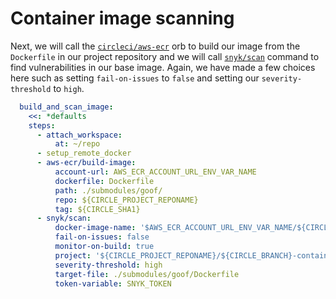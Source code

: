 # Container image scanning

Next, we will call the [`circleci/aws-ecr`](https://circleci.com/orbs/registry/orb/circleci/aws-ecr) orb to build our image from the `Dockerfile` in our project repository and we will call [`snyk/scan`](https://circleci.com/orbs/registry/orb/snyk/snyk#commands-scan) command to find vulnerabilities in our base image. Again, we have made a few choices here such as setting `fail-on-issues` to `false` and setting our `severity-threshold` to `high`.

```yaml
  build_and_scan_image:
    <<: *defaults
    steps:
      - attach_workspace:
          at: ~/repo
      - setup_remote_docker
      - aws-ecr/build-image:
          account-url: AWS_ECR_ACCOUNT_URL_ENV_VAR_NAME
          dockerfile: Dockerfile
          path: ./submodules/goof/
          repo: ${CIRCLE_PROJECT_REPONAME}
          tag: ${CIRCLE_SHA1}
      - snyk/scan:
          docker-image-name: '$AWS_ECR_ACCOUNT_URL_ENV_VAR_NAME/${CIRCLE_PROJECT_REPONAME}:${CIRCLE_SHA1}'
          fail-on-issues: false
          monitor-on-build: true
          project: '${CIRCLE_PROJECT_REPONAME}/${CIRCLE_BRANCH}-container'
          severity-threshold: high
          target-file: ./submodules/goof/Dockerfile
          token-variable: SNYK_TOKEN
```

